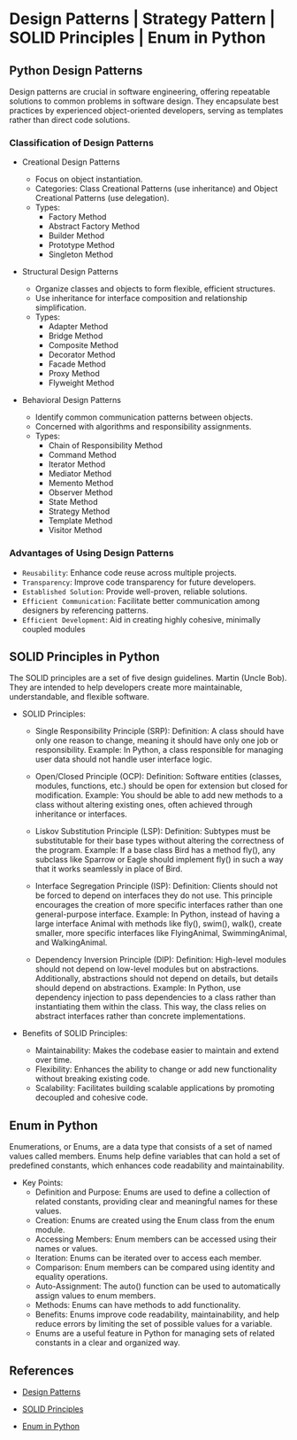 # Design Patterns | Strategy Pattern | SOLID Principles | Enum in Python

## Python Design Patterns

Design patterns are crucial in software engineering, offering repeatable solutions to common problems in software design. They encapsulate best practices by experienced object-oriented developers, serving as templates rather than direct code solutions.

### Classification of Design Patterns
* Creational Design Patterns 
    - Focus on object instantiation.
    - Categories: Class Creational Patterns (use inheritance) and Object Creational Patterns (use delegation).
    - Types:
        - Factory Method
        - Abstract Factory Method
        - Builder Method
        - Prototype Method
        - Singleton Method

* Structural Design Patterns
    - Organize classes and objects to form flexible, efficient structures.
    - Use inheritance for interface composition and relationship simplification.
    - Types:
        - Adapter Method
        - Bridge Method
        - Composite Method
        - Decorator Method
        - Facade Method
        - Proxy Method
        - Flyweight Method


* Behavioral Design Patterns
    - Identify common communication patterns between objects.
    - Concerned with algorithms and responsibility assignments.
    - Types:
        - Chain of Responsibility Method
        - Command Method
        - Iterator Method
        - Mediator Method
        - Memento Method
        - Observer Method
        - State Method
        - Strategy Method
        - Template Method
        - Visitor Method


### Advantages of Using Design Patterns


* `Reusability`: Enhance code reuse across multiple projects.
* `Transparency`: Improve code transparency for future developers.
* `Established Solution`: Provide well-proven, reliable solutions.
* `Efficient Communication`: Facilitate better communication among designers by referencing patterns.
* `Efficient Development`: Aid in creating highly cohesive, minimally coupled modules


## SOLID Principles in Python

The SOLID principles are a set of five design guidelines. Martin (Uncle Bob). They are intended to help developers create more maintainable, understandable, and flexible software.

* SOLID Principles:

    - Single Responsibility Principle (SRP):
        Definition: A class should have only one reason to change, meaning it should have only one job or responsibility.
        Example: In Python, a class responsible for managing user data should not handle user interface logic.

    - Open/Closed Principle (OCP):
        Definition: Software entities (classes, modules, functions, etc.) should be open for extension but closed for modification.
        Example: You should be able to add new methods to a class without altering existing ones, often achieved through inheritance or interfaces.

    - Liskov Substitution Principle (LSP):
        Definition: Subtypes must be substitutable for their base types without altering the correctness of the program.
        Example: If a base class Bird has a method fly(), any subclass like Sparrow or Eagle should implement fly() in such a way that it works seamlessly in place of Bird.


    - Interface Segregation Principle (ISP):
        Definition: Clients should not be forced to depend on interfaces they do not use. This principle encourages the creation of more specific interfaces rather than one general-purpose interface.
        Example: In Python, instead of having a large interface Animal with methods like fly(), swim(), walk(), create smaller, more specific interfaces like FlyingAnimal, SwimmingAnimal, and WalkingAnimal.

    - Dependency Inversion Principle (DIP):
        Definition: High-level modules should not depend on low-level modules but on abstractions. Additionally, abstractions should not depend on details, but details should depend on abstractions.
        Example: In Python, use dependency injection to pass dependencies to a class rather than instantiating them within the class. This way, the class relies on abstract interfaces rather than concrete implementations.

* Benefits of SOLID Principles:
    - Maintainability: Makes the codebase easier to maintain and extend over time.
    - Flexibility: Enhances the ability to change or add new functionality without breaking existing code.
    - Scalability: Facilitates building scalable applications by promoting decoupled and cohesive code.


## Enum in Python

Enumerations, or Enums, are a data type that consists of a set of named values called members. Enums help define variables that can hold a set of predefined constants, which enhances code readability and maintainability.

* Key Points:
    - Definition and Purpose: Enums are used to define a collection of related constants, providing clear and meaningful names for these values.
    - Creation: Enums are created using the Enum class from the enum module.
    - Accessing Members: Enum members can be accessed using their names or values.
    - Iteration: Enums can be iterated over to access each member.
    - Comparison: Enum members can be compared using identity and equality operations.
    - Auto-Assignment: The auto() function can be used to automatically assign values to enum members.
    - Methods: Enums can have methods to add functionality.
    - Benefits: Enums improve code readability, maintainability, and help reduce errors by limiting the set of possible values for a variable.
    - Enums are a useful feature in Python for managing sets of related constants in a clear and organized way.



## References

* [Design Patterns](https://www.geeksforgeeks.org/python-design-patterns/)

* [SOLID Principles](https://www.youtube.com/watch?v=pTB30aXS77U)

* [Enum in Python](https://www.geeksforgeeks.org/enum-in-python/)